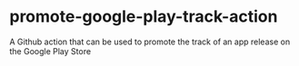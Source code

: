 # promote-google-play-track-action
A Github action that can be used to promote the track of an app release on the Google Play Store
